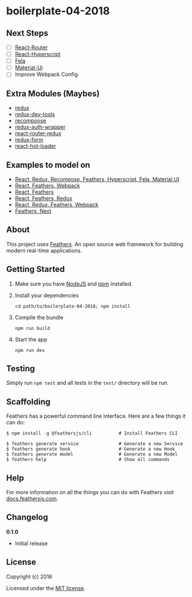 # boilerplate-04-2018

## Next Steps

- [ ] [React-Router](https://reacttraining.com/react-router)
- [ ] [React-Hyperscript](https://github.com/mlmorg/react-hyperscript)
- [ ] [Fela](https://github.com/rofrischmann/fela)
- [ ] [Material-Ui](https://github.com/mui-org/material-ui)
- [ ] Improve Webpack Config

## Extra Modules (Maybes)
- [redux](https://github.com/reactjs/redux)
- [redux-dev-tools](https://github.com/gaearon/redux-devtools)
- [recompoose](https://github.com/acdlite/recompose)
- [redux-auth-wrapper](https://github.com/mjrussell/redux-auth-wrapper)
- [react-router-redux](https://github.com/reactjs/react-router-redux)
- [redux-form](https://github.com/erikras/redux-form)
- [react-hot-loader](https://github.com/gaearon/react-hot-loader)

## Examples to model on
- [React, Redux, Recompose, Feathers, Hyperscript, Fela, Material UI](https://github.com/buttcloud/buttcloud-provider)
- [React, Feathers, Webpack](https://github.com/jamesmskelsey/feathers-chat-react-webpack (https://medium.com/@jameskelsey/react-with-feathers-js-a-tutorial-for-newbies-by-a-newbie-d2725e7cad73))
- [React, Feathers](https://github.com/sscaff1/feathers-webpack-react)
- [React, Feathers, Redux](https://github.com/eddyystop/feathers-starter-react-redux-login-roles)
- [React, Redux, Feathers, Webpack](https://github.com/bertho-zero/react-redux-universal-hot-example)
- [Feathers, Next](https://github.com/Albert-Gao/feathers-next-example)


## About

This project uses [Feathers](http://feathersjs.com). An open source web framework for building modern real-time applications.

## Getting Started

1. Make sure you have [NodeJS](https://nodejs.org/) and [npm](https://www.npmjs.com/) installed.
2. Install your dependencies

    ```
    cd path/to/boilerplate-04-2018; npm install
    ```

3. Compile the bundle

    ```
    npm run build
    ```

4. Start the app

    ```
    npm run dev
    ```

## Testing

Simply run `npm test` and all tests in the `test/` directory will be run.

## Scaffolding

Feathers has a powerful command line interface. Here are a few things it can do:

```
$ npm install -g @feathersjs/cli          # Install Feathers CLI

$ feathers generate service               # Generate a new Service
$ feathers generate hook                  # Generate a new Hook
$ feathers generate model                 # Generate a new Model
$ feathers help                           # Show all commands
```

## Help

For more information on all the things you can do with Feathers visit [docs.feathersjs.com](http://docs.feathersjs.com).

## Changelog

__0.1.0__

- Initial release

## License

Copyright (c) 2016

Licensed under the [MIT license](LICENSE).
